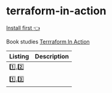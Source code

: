 # terraform-in-action

[Install first :point_left:](INSTALL.md)

Book studies [Terrraform In Action](https://www.manning.com/books/terraform-in-action)

| Listing | Description |
|---------|-------------|
| [:one:.:two:](listing-1.2) | |
| [:one:.:three:](listing-1.3) | |
